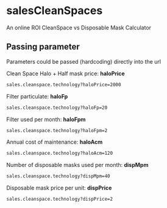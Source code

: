 # salesCleanSpaces
An online ROI CleanSpace vs Disposable Mask Calculator

## Passing parameter 
Parameters could be passed (hardcoding) directly into the url

Clean Space Halo + Half mask price: **haloPrice**
```bash
sales.cleanspace.technology?haloPrice=2000
```

Filter particulate: **haloFp**
```bash
sales.cleanspace.technology?haloFp=20
```

Filter used per month: **haloFpm**
```bash
sales.cleanspace.technology?haloFpm=2
```

Annual cost of maintenance: **haloAcm**
```bash
sales.cleanspace.technology?haloAcm=120
```

Number of disposable masks used per month: **dispMpm**
```bash
sales.cleanspace.technology?dispMpm=40
```

Disposable mask price per unit: **dispPrice**
```bash
sales.cleanspace.technology?dispPrice=2
